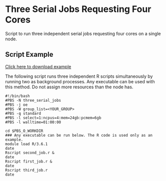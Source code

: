 # Three Serial Jobs Requesting Four Cores
Script to run three independent serial jobs requesting four cores on a single node. 

## Script Example
[Click here to download example](four_core_three_serial_job.tar.gz)

The following script runs three independent R scripts simultaneously by running two as background processes. Any executable can be used with this method. Do not assign more resources than the node has. 
```
#!/bin/bash
#PBS -N three_serial_jobs
#PBS -j oe
#PBS -W group_list=<YOUR_GROUP>
#PBS -q standard
#PBS -l select=1:ncpus=4:mem=24gb:pcmem=6gb
#PBS -l walltime=01:00:00

cd $PBS_O_WORKDIR
### Any executable can be run below. The R code is used only as an example.
module load R/3.6.1
date
Rscript second_job.r &
date
Rscript first_job.r &
date
Rscript third_job.r
date
```
